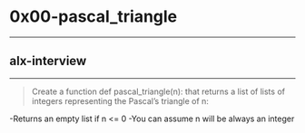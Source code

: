 # 0x00-pascal_triangle
---
## alx-interview 

---
> Create a function def pascal_triangle(n): that returns a list of lists of integers representing the Pascal’s triangle of n:

-Returns an empty list if n <= 0
-You can assume n will be always an integer
